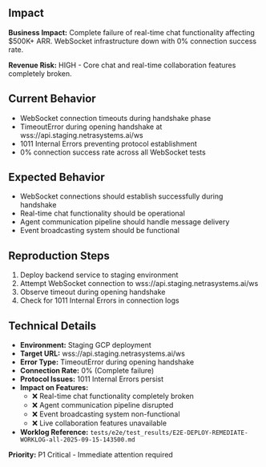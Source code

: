 ## Impact
**Business Impact:** Complete failure of real-time chat functionality affecting $500K+ ARR. WebSocket infrastructure down with 0% connection success rate.

**Revenue Risk:** HIGH - Core chat and real-time collaboration features completely broken.

## Current Behavior
- WebSocket connection timeouts during handshake phase
- TimeoutError during opening handshake at wss://api.staging.netrasystems.ai/ws
- 1011 Internal Errors preventing protocol establishment
- 0% connection success rate across all WebSocket tests

## Expected Behavior
- WebSocket connections should establish successfully during handshake
- Real-time chat functionality should be operational
- Agent communication pipeline should handle message delivery
- Event broadcasting system should be functional

## Reproduction Steps
1. Deploy backend service to staging environment
2. Attempt WebSocket connection to wss://api.staging.netrasystems.ai/ws
3. Observe timeout during opening handshake
4. Check for 1011 Internal Errors in connection logs

## Technical Details
- **Environment:** Staging GCP deployment
- **Target URL:** wss://api.staging.netrasystems.ai/ws
- **Error Type:** TimeoutError during opening handshake
- **Connection Rate:** 0% (Complete failure)
- **Protocol Issues:** 1011 Internal Errors persist
- **Impact on Features:**
  - ❌ Real-time chat functionality completely broken
  - ❌ Agent communication pipeline disrupted
  - ❌ Event broadcasting system non-functional
  - ❌ Live collaboration features unavailable
- **Worklog Reference:** `tests/e2e/test_results/E2E-DEPLOY-REMEDIATE-WORKLOG-all-2025-09-15-143500.md`

**Priority:** P1 Critical - Immediate attention required